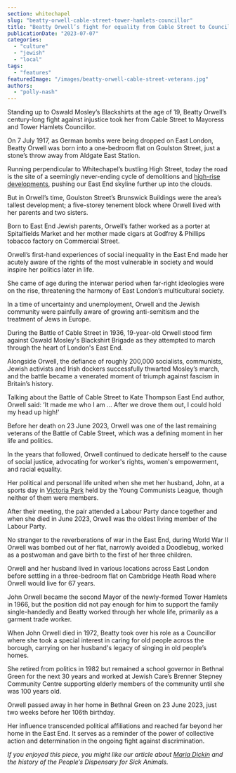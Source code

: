 ```yaml
---
section: whitechapel
slug: "beatty-orwell-cable-street-tower-hamlets-councillor"
title: "Beatty Orwell’s fight for equality from Cable Street to Councillor"
publicationDate: "2023-07-07"
categories: 
  - "culture"
  - "jewish"
  - "local"
tags: 
  - "features"
featuredImage: "/images/beatty-orwell-cable-street-veterans.jpg"
authors: 
  - "polly-nash"
---
```


Standing up to Oswald Mosley’s Blackshirts at the age of 19, Beatty Orwell’s century-long fight against injustice took her from Cable Street to Mayoress and Tower Hamlets Councillor.

On 7 July 1917, as German bombs were being dropped on East London, Beatty Orwell was born into a one-bedroom flat on Goulston Street, just a stone’s throw away from Aldgate East Station. 

Running perpendicular to Whitechapel’s bustling High Street, today the road is the site of a seemingly never-ending cycle of demolitions and [high-rise developments](https://whitechapellondon.co.uk/truman-brewery-development-community-reaches-boiling-point/), pushing our East End skyline further up into the clouds. 

But in Orwell’s time, Goulston Street’s Brunswick Buildings were the area’s tallest development; a five-storey tenement block where Orwell lived with her parents and two sisters. 

Born to East End Jewish parents, Orwell’s father worked as a porter at Spitalfields Market and her mother made cigars at Godfrey & Phillips tobacco factory on Commercial Street. 

Orwell’s first-hand experiences of social inequality in the East End made her acutely aware of the rights of the most vulnerable in society and would inspire her politics later in life. 

She came of age during the interwar period when far-right ideologies were on the rise, threatening the harmony of East London’s multicultural society. 

In a time of uncertainty and unemployment, Orwell and the Jewish community were painfully aware of growing anti-semitism and the treatment of Jews in Europe. 

During the Battle of Cable Street in 1936, 19-year-old Orwell stood firm against Oswald Mosley's Blackshirt Brigade as they attempted to march through the heart of London's East End. 

Alongside Orwell, the defiance of roughly 200,000 socialists, communists, Jewish activists and Irish dockers successfully thwarted Mosley’s march, and the battle became a venerated moment of triumph against fascism in Britain’s history.

Talking about the Battle of Cable Street to Kate Thompson East End author, Orwell said: ‘It made me who I am … After we drove them out, I could hold my head up high!' 

Before her death on 23 June 2023, Orwell was one of the last remaining veterans of the Battle of Cable Street, which was a defining moment in her life and politics. 

In the years that followed, Orwell continued to dedicate herself to the cause of social justice, advocating for worker's rights, women's empowerment, and racial equality. 

Her political and personal life united when she met her husband, John, at a sports day in [Victoria Park](https://romanroadlondon.com/victoria-park-east-london-bow/) held by the Young Communists League, though neither of them were members. 

After their meeting, the pair attended a Labour Party dance together and when she died in June 2023, Orwell was the oldest living member of the Labour Party. 

No stranger to the reverberations of war in the East End, during World War II Orwell was bombed out of her flat, narrowly avoided a Doodlebug, worked as a postwoman and gave birth to the first of her three children.

Orwell and her husband lived in various locations across East London before settling in a three-bedroom flat on Cambridge Heath Road where Orwell would live for 67 years. 

John Orwell became the second Mayor of the newly-formed Tower Hamlets in 1966, but the position did not pay enough for him to support the family single-handedly and Beatty worked through her whole life, primarily as a garment trade worker. 

When John Orwell died in 1972, Beatty took over his role as a Councillor where she took a special interest in caring for old people across the borough, carrying on her husband's legacy of singing in old people’s homes. 

She retired from politics in 1982 but remained a school governor in Bethnal Green for the next 30 years and worked at Jewish Care’s Brenner Stepney Community Centre supporting elderly members of the community until she was 100 years old. 

Orwell passed away in her home in Bethnal Green on 23 June 2023, just two weeks before her 106th birthday. 

Her influence transcended political affiliations and reached far beyond her home in the East End. It serves as a reminder of the power of collective action and determination in the ongoing fight against discrimination. 

  
_If you enjoyed this piece, you might like our article about_ [_Maria Dickin_](https://whitechapellondon.co.uk/maria-dickin-pdsa-animal-charity-history/) _and the history of the People’s Dispensary for Sick Animals._
